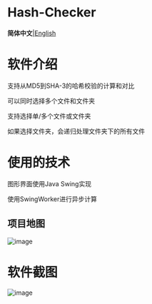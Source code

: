 # Hash-Checker

**简体中文**|[English](https://github.com/Cheng-MaoMao/Hash-Checker/blob/main/README_en.md)

# **软件介绍**

支持从MD5到SHA-3的哈希校验的计算和对比

可以同时选择多个文件和文件夹

支持选择单/多个文件或文件夹

如果选择文件夹，会递归处理文件夹下的所有文件

# 使用的技术

图形界面使用Java Swing实现

使用SwingWorker进行异步计算

## 项目地图
![image](https://github.com/user-attachments/assets/ec231217-f31e-4943-b20f-5223ea4973c6)

# 软件截图

![image](https://github.com/user-attachments/assets/273828c1-0c3c-4157-b7dd-ae5157633620)
